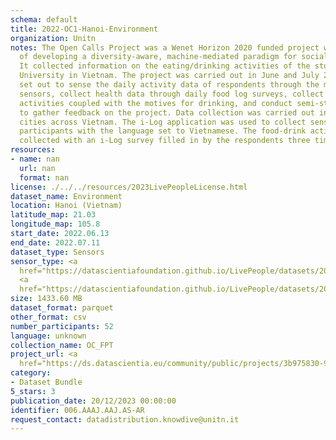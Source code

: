 ```yaml
---
schema: default
title: 2022-OC1-Hanoi-Environment
organization: Unitn
notes: The Open Calls Project was a Wenet Horizon 2020 funded project with the goal
  of developing a diversity-aware, machine-mediated paradigm for social interactions.
  It collected information on the eating/drinking activities of the students of FPT
  University in Vietnam. The project was carried out in June and July 2022. The project
  set out to sense the daily activity data of respondents through the mobile phone
  sensors, collect health data through daily food log surveys, collect alcohol-drinking
  activities coupled with the motives for drinking, and conduct semi-structured surveys
  to gather feedback on the project. Data collection was carried out in three big
  cities across Vietnam. The i-Log application was used to collect sensor data from
  participants with the language set to Vietnamese. The food-drink activities were
  collected with an i-Log survey filled in by the respondents three times a day.
resources:
- name: nan
  url: nan
  format: nan
license: ./../../resources/2023LivePeopleLicense.html
dataset_name: Environment
location: Hanoi (Vietnam)
latitude_map: 21.03
longitude_map: 105.8
start_date: 2022.06.13
end_date: 2022.07.11
dataset_type: Sensors
sensor_type: <a 
  href="https://datascientiafoundation.github.io/LivePeople/datasets/2022-OC1-Hanoi-Pressure%20Event/">pressure</a>,
  <a 
  href="https://datascientiafoundation.github.io/LivePeople/datasets/2022-OC1-Hanoi-Light%20Event/">light</a>
size: 1433.60 MB
dataset_format: parquet
other_format: csv
number_participants: 52
language: unknown
collection_name: OC_FPT
project_url: <a 
  href="https://ds.datascientia.eu/community/public/projects/3b975830-9ecc-4127-855b-f88b8b5fe2ca">https://ds.datascientia.eu/community/public/projects/3b975830-9ecc-4127-855b-f88b8b5fe2ca</a>
category:
- Dataset Bundle
5_stars: 3
publication_date: 20/12/2023 00:00:00
identifier: 006.AAAJ.AAJ.AS-AR
request_contact: datadistribution.knowdive@unitn.it
---
```


